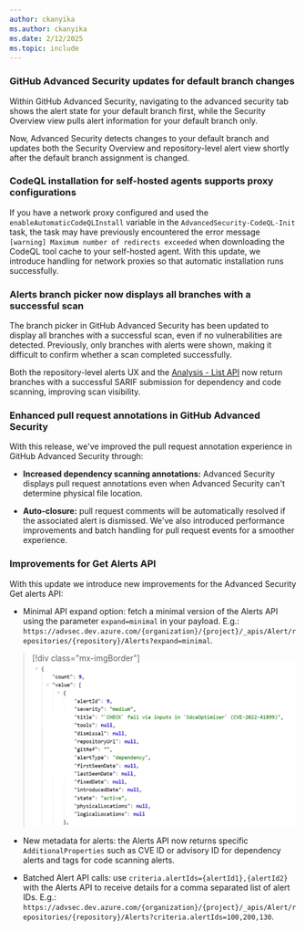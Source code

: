 ```yaml
---
author: ckanyika
ms.author: ckanyika
ms.date: 2/12/2025
ms.topic: include
---
```

### GitHub Advanced Security updates for default branch changes 

Within GitHub Advanced Security, navigating to the advanced security tab shows the alert state for your default branch first, while the Security Overview view pulls alert information for your default branch only.

Now, Advanced Security detects changes to your default branch and updates both the Security Overview and repository-level alert view shortly after the default branch assignment is changed.


### CodeQL installation for self-hosted agents supports proxy configurations

If you have a network proxy configured and used the `enableAutomaticCodeQLInstall` variable in the `AdvancedSecurity-CodeQL-Init` task, the task may have previously encountered the error message `[warning] Maximum number of redirects exceeded`  when downloading the CodeQL tool cache to your self-hosted agent. With this update, we introduce handling for network proxies so that automatic installation runs successfully.

### Alerts branch picker now displays all branches with a successful scan  

The branch picker in GitHub Advanced Security has been updated to display all branches with a successful scan, even if no vulnerabilities are detected. Previously, only branches with alerts were shown, making it difficult to confirm whether a scan completed successfully.

Both the repository-level alerts UX and the [Analysis - List API](/rest/api/azure/devops/advancedsecurity/analysis/list?view=azure-devops-rest-7.2&preserve-view=true) now return branches with a successful SARIF submission for dependency and code scanning, improving scan visibility.

### Enhanced pull request annotations in GitHub Advanced Security

With this release, we've improved the pull request annotation experience in GitHub Advanced Security through:
 
* **Increased dependency scanning annotations:** Advanced Security displays pull request annotations even when Advanced Security can't determine physical file location.

* **Auto-closure:** pull request comments will be automatically resolved if the associated alert is dismissed. 
We've also introduced performance improvements and batch handling for pull request events for a smoother experience.

### Improvements for Get Alerts API 

With this update we introduce new improvements for the Advanced Security Get alerts API:

* Minimal API expand option: fetch a minimal version of the Alerts API using the parameter `expand=minimal` in your payload. E.g.: `https://advsec.dev.azure.com/{organization}/{project}/_apis/Alert/repositories/{repository}/Alerts?expand=minimal`. 

> [!div class="mx-imgBorder"]
> [![Screenshot of security overview.](../../media/251-ghazdo-01.png "Screenshot of security overview")](../../media/251-ghazdo-01.png#lightbox)


* New metadata for alerts: the Alerts API now returns specific `AdditionalProperties` such as CVE ID or advisory ID for dependency alerts and tags for code scanning alerts. 

* Batched Alert API calls: use `criteria.alertIds={alertId1},{alertId2}` with the Alerts API to receive details for a comma separated list of alert IDs. E.g.:   `https://advsec.dev.azure.com/{organization}/{project}/_apis/Alert/repositories/{repository}/Alerts?criteria.alertIds=100,200,130`.
